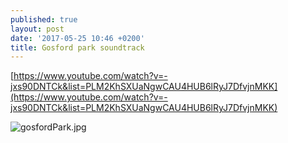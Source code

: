 ```yaml
---
published: true
layout: post
date: '2017-05-25 10:46 +0200'
title: Gosford park soundtrack
---
```

[https://www.youtube.com/watch?v=-jxs90DNTCk&list=PLM2KhSXUaNgwCAU4HUB6lRyJ7DfvjnMKK](https://www.youtube.com/watch?v=-jxs90DNTCk&list=PLM2KhSXUaNgwCAU4HUB6lRyJ7DfvjnMKK)

![gosfordPark.jpg]({{site.baseurl}}/media/gosfordPark.jpg)

